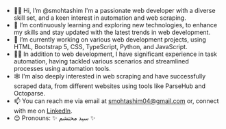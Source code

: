 - 👋🙋 Hi, I’m @smohtashim
     I'm a passionate web developer with a diverse skill set,
     and a keen interest in automation and web scraping.
- 👀 I’m continuously learning and exploring new technologies,
     to enhance my skills and stay updated with the latest trends in web development.
- 🔭 I’m currently working on various web development projects,
     using HTML, Bootstrap 5, CSS, TypeScript, Python, and JavaScript.
- 👨‍💻 In addition to web development,
     I have significant experience in task automation,
     having tackled various scenarios and streamlined processes using automation tools.
- 🕸️ I'm also deeply interested in web scraping and have successfully scraped data,
     from different websites using tools like ParseHub and Octoparse.
- 📫 You can reach me via email at [smohtashim04@gmail.com](mailto:smohtashim04@gmail.com) or,
     connect with me on [LinkedIn](https://www.linkedin.com/in/syedmohtashim).
- 😊 Pronouns: ✨ سید محتشم ✨
